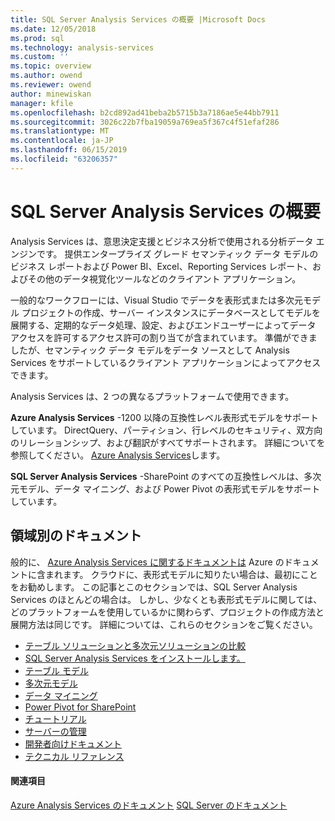 ```yaml
---
title: SQL Server Analysis Services の概要 |Microsoft Docs
ms.date: 12/05/2018
ms.prod: sql
ms.technology: analysis-services
ms.custom: ''
ms.topic: overview
ms.author: owend
ms.reviewer: owend
author: minewiskan
manager: kfile
ms.openlocfilehash: b2cd892ad41beba2b5715b3a7186ae5e44bb7911
ms.sourcegitcommit: 3026c22b7fba19059a769ea5f367c4f51efaf286
ms.translationtype: MT
ms.contentlocale: ja-JP
ms.lasthandoff: 06/15/2019
ms.locfileid: "63206357"
---
```

# <a name="about-sql-server-analysis-services"></a>SQL Server Analysis Services の概要

Analysis Services は、意思決定支援とビジネス分析で使用される分析データ エンジンです。 提供エンタープライズ グレード セマンティック データ モデルのビジネス レポートおよび Power BI、Excel、Reporting Services レポート、およびその他のデータ視覚化ツールなどのクライアント アプリケーション。

一般的なワークフローには、Visual Studio でデータを表形式または多次元モデル プロジェクトの作成、サーバー インスタンスにデータベースとしてモデルを展開する、定期的なデータ処理、設定、およびエンドユーザーによってデータ アクセスを許可するアクセス許可の割り当てが含まれています。 準備ができましたが、セマンティック データ モデルをデータ ソースとして Analysis Services をサポートしているクライアント アプリケーションによってアクセスできます。

Analysis Services は、2 つの異なるプラットフォームで使用できます。

**Azure Analysis Services** -1200 以降の互換性レベル表形式モデルをサポートしています。 DirectQuery、パーティション、行レベルのセキュリティ、双方向のリレーションシップ、および翻訳がすべてサポートされます。 詳細についてを参照してください。 [Azure Analysis Services](https://docs.microsoft.com/azure/analysis-services/)します。

**SQL Server Analysis Services** -SharePoint のすべての互換性レベルは、多次元モデル、データ マイニング、および Power Pivot の表形式モデルをサポートしています。

## <a name="documentation-by-area"></a>領域別のドキュメント

般的に、 [Azure Analysis Services に関するドキュメントは](https://docs.microsoft.com/azure/analysis-services/) Azure のドキュメントに含まれます。 クラウドに、表形式モデルに知りたい場合は、最初にことをお勧めします。 この記事とこのセクションでは、SQL Server Analysis Services のほとんどの場合は。 しかし、少なくとも表形式モデルに関しては、どのプラットフォームを使用しているかに関わらず、プロジェクトの作成方法と展開方法は同じです。 詳細については、これらのセクションをご覧ください。

- [テーブル ソリューションと多次元ソリューションの比較](../analysis-services/comparing-tabular-and-multidimensional-solutions-ssas.md)
- [SQL Server Analysis Services をインストールします。](../analysis-services/instances/install-windows/install-analysis-services.md)
- [テーブル モデル](../analysis-services/tabular-models/tabular-models-ssas.md)
- [多次元モデル](../analysis-services/multidimensional-models/multidimensional-models-ssas.md)
- [データ マイニング](../analysis-services/data-mining/data-mining-ssas.md)
- [Power Pivot for SharePoint](../analysis-services/power-pivot-sharepoint/power-pivot-for-sharepoint-ssas.md)
- [チュートリアル](../analysis-services/analysis-services-tutorials-ssas.md)
- [サーバーの管理](../analysis-services/instances/analysis-services-instance-management.md)
- [開発者向けドキュメント](analysis-services-developer-documentation.md)
- [テクニカル リファレンス](https://docs.microsoft.com/bi-reference/)

#### <a name="see-also"></a>関連項目

[Azure Analysis Services のドキュメント](https://docs.microsoft.com/azure/analysis-services/)
[SQL Server のドキュメント](../sql-server/sql-server-technical-documentation.md)
